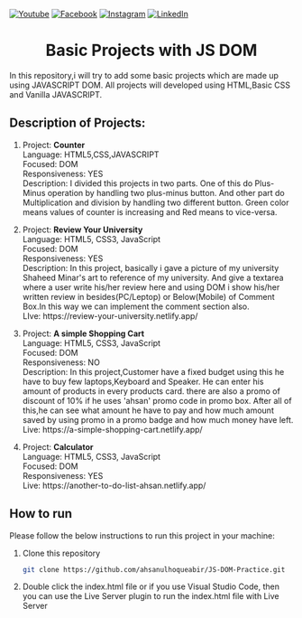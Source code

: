 [![Youtube][youtube-shield]][youtube-url]
[![Facebook][facebook-shield]][facebook-url]
[![Instagram][instagram-shield]][instagram-url]
[![LinkedIn][linkedin-shield]][linkedin-url]


 <h1 align="center">Basic Projects with JS DOM</h1>

In this repository,i will try to add some basic projects which are made up using JAVASCRIPT DOM. All projects will developed using HTML,Basic CSS and Vanilla JAVASCRIPT.

<h2> Description of Projects: </h2>

<ol>
<li> <p>
Project: <b> Counter</b> <br>
Language: HTML5,CSS,JAVASCRIPT<br>
Focused: DOM<br>
Responsiveness: YES<br>
Description: I divided this projects in two parts. One of this do Plus-Minus operation by handling two plus-minus button. And other part do Multiplication and division by handling two different button. Green color means values of counter is increasing and Red means to vice-versa. </p></li>

<li> <p>
Project: <b> Review Your University </b><br>
Language: HTML5, CSS3, JavaScript<br>
Focused: DOM <br>
Responsiveness: YES <br>
Description: In this project, basically i gave a picture of my university Shaheed Minar's art to reference of my university. And give a textarea where a user write his/her review here and using DOM i show his/her written review in besides(PC/Leptop) or Below(Mobile) of Comment Box.In this way we can implement the comment section also.<br>
LIve: https://review-your-university.netlify.app/ </p></li>

<li> <p>
Project: <b> A simple Shopping Cart </b><br>
Language: HTML5, CSS3, JavaScript<br>
Focused: DOM <br>
Responsiveness: NO <br>
Description: In this project,Customer have a fixed budget using this he have to buy few laptops,Keyboard and Speaker. He can enter his amount of products in every products card. there are also a promo of discount of 10% if he uses 'ahsan' promo code in promo box. After all of this,he can see what amount he have to pay and how much amount saved by using promo in a promo badge and how much money have left.<br>
Live: https://a-simple-shopping-cart.netlify.app/ </p></li>
<li><p>
Project: <b> Calculator </b><br>
Language: HTML5, CSS3, JavaScript<br>
Focused: DOM <br>
Responsiveness: YES <br>
Live: https://another-to-do-list-ahsan.netlify.app/ </p></li>

</ol>


## How to run

Please follow the below instructions to run this project in your machine:

1. Clone this repository
   ```sh
   git clone https://github.com/ahsanulhoqueabir/JS-DOM-Practice.git
   ```
2. Double click the index.html file or if you use Visual Studio Code, then you can use the Live Server plugin to run the index.html file with Live Server



<!-- MARKDOWN LINKS & IMAGES -->

[youtube-shield]: https://img.shields.io/badge/-Youtube-black.svg?style=flat-square&logo=youtube&color=555&logoColor=white
[youtube-url]: https://youtube.com/AhsanulAbir
[facebook-shield]: https://img.shields.io/badge/-Facebook-black.svg?style=flat-square&logo=facebook&color=555&logoColor=white
[facebook-url]: https://facebook.com/mdahsanulhoqueabir
[instagram-shield]: https://img.shields.io/badge/-Instagram-black.svg?style=flat-square&logo=instagram&color=555&logoColor=white
[instagram-url]: https://instagram.com/Ahsanul.H.abir
[linkedin-shield]: https://img.shields.io/badge/-LinkedIn-black.svg?style=flat-square&logo=linkedin&colorB=555
[linkedin-url]: https://linkedin.com/in/ahsanulhoqueabir
